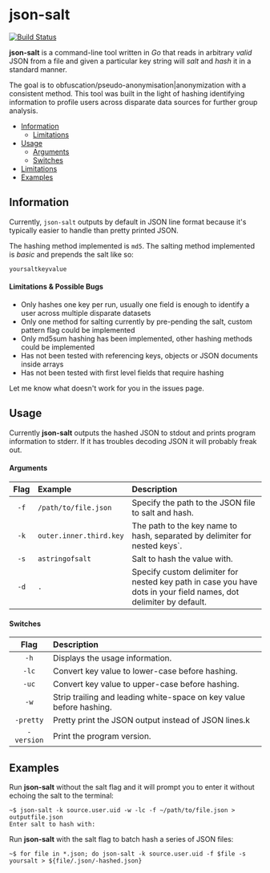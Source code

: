 
# json-salt
[![Build Status](https://travis-ci.org/berglh/json-salt.svg?branch=master)](https://travis-ci.org/berglh/json-salt)<br />

**json-salt** is a command-line tool written in *Go* that reads in arbitrary *valid* JSON from a file and given a particular key string will *salt* and *hash* it in a standard manner.

The goal is to obfuscation/pseudo-anonymisation|anonymization with a consistent method. This tool was built in the light of hashing identifying information to profile users across disparate data sources for further group analysis.

- [Information](#information)
  - [Limitations](#limitations)
- [Usage](#usage)
  - [Arguments](#arguments)
  - [Switches](#switches)
- [Limitations](#limitations)
- [Examples](#examples)


## Information

Currently, `json-salt` outputs by default in JSON line format because it's typically easier to handle than pretty printed JSON.

The hashing method implemented is `md5`.  The salting method implemented is *basic* and prepends the salt like so:

```
yoursaltkeyvalue

```

#### Limitations & Possible Bugs

* Only hashes one key per run, usually one field is enough to identify a user across multiple disparate datasets
* Only one method for salting currently by pre-pending the salt, custom pattern flag could be implemented
* Only md5sum hashing has been implemented, other hashing methods could be implemented
* Has not been tested with referencing keys, objects or JSON documents inside arrays
* Has not been tested with first level fields that require hashing

Let me know what doesn't work for you in the issues page.


## Usage

Currently **json-salt** outputs the hashed JSON to stdout and prints program information to stderr. If it has troubles decoding JSON it will probably freak out.

#### Arguments
Flag | Example | Description
:---:|:----|:---
`-f` | `/path/to/file.json` | Specify the path to the JSON file to salt and hash.
`-k` | `outer.inner.third.key` | The path to the key name to hash, separated by delimiter for nested keys`.
`-s` | `astringofsalt` | Salt to hash the value with.
`-d` | `.` | Specify custom delimiter for nested key path in case you have dots in your field names, dot delimiter by default.


#### Switches
Flag | Description
:---:|:----
`-h`| Displays the usage information.
`-lc`| Convert key value to lower-case before hashing.
`-uc`| Convert key value to upper-case before hashing.
`-w`| Strip trailing and leading white-space on key value before hashing.
`-pretty`| Pretty print the JSON output instead of JSON lines.k
`-version`| Print the program version.


## Examples

Run **json-salt** without the salt flag and it will prompt you to enter it without echoing the salt to the terminal:

```
~$ json-salt -k source.user.uid -w -lc -f ~/path/to/file.json > outputfile.json
Enter salt to hash with: 

```

Run **json-salt** with the salt flag to batch hash a series of JSON files:

```
~$ for file in *.json; do json-salt -k source.user.uid -f $file -s yoursalt > ${file/.json/-hashed.json}
```